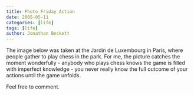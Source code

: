 ```yaml
---
title: Photo Friday Action
date: 2005-05-11
categories: [life]
tags: [life]
author: Jonathan Beckett
---
```


The image below was taken at the Jardin de Luxembourg in Paris, where people gather to play chess in the park. For me, the picture catches the moment wonderfully - anybody who plays chess knows the game is filled with imperfect knowledge - you never really know the full outcome of your actions until the game unfolds.

Feel free to comment.